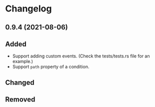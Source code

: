 # Changelog

## 0.9.4 (2021-08-06)
## Added
- Support adding custom events. (Check the tests/tests.rs file for an example.)
- Support `path` property of a condition.
## Changed
## Removed
